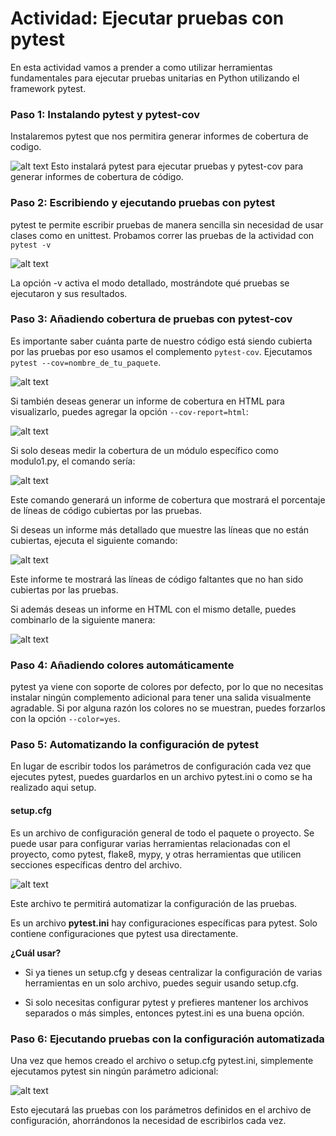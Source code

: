 # Actividad: Ejecutar pruebas con pytest
En esta actividad vamos a prender a como utilizar herramientas fundamentales para ejecutar pruebas unitarias en Python utilizando el framework pytest.

### Paso 1: Instalando pytest y pytest-cov
Instalaremos pytest que nos permitira generar informes de cobertura de codigo.

![alt text](img10/10.png)
Esto instalará pytest para ejecutar pruebas y pytest-cov para generar informes de cobertura de código.

### Paso 2: Escribiendo y ejecutando pruebas con pytest
pytest te permite escribir pruebas de manera sencilla sin necesidad de usar clases como en unittest. Probamos correr las pruebas de la actividad con `pytest -v`

![alt text](img10/11.png)

La opción -v activa el modo detallado, mostrándote qué pruebas se ejecutaron y sus resultados.

### Paso 3: Añadiendo cobertura de pruebas con pytest-cov
Es importante saber cuánta parte de nuestro código está siendo cubierta por las pruebas por eso usamos el complemento `pytest-cov`.
Ejecutamos `pytest --cov=nombre_de_tu_paquete`.

![alt text](img10/12.png)

Si también deseas generar un informe de cobertura en HTML para visualizarlo, puedes agregar la opción `--cov-report=html`:

![alt text](img10/13.png)

Si solo deseas medir la cobertura de un módulo específico como modulo1.py, el comando sería:

![alt text](img10/14.png)

Este comando generará un informe de cobertura que mostrará el porcentaje de líneas de código cubiertas por las pruebas.

Si deseas un informe más detallado que muestre las líneas que no están cubiertas, ejecuta el siguiente comando:

![alt text](img10/15.png)

Este informe te mostrará las líneas de código faltantes que no han sido cubiertas por las pruebas.

Si además deseas un informe en HTML con el mismo detalle, puedes combinarlo de la siguiente manera:

![alt text](img10/16.png)

### Paso 4: Añadiendo colores automáticamente

pytest ya viene con soporte de colores por defecto, por lo que no necesitas instalar ningún complemento adicional para tener una salida visualmente agradable.
Si por alguna razón los colores no se muestran, puedes forzarlos con la opción `--color=yes`.

### Paso 5:  Automatizando la configuración de pytest 

En lugar de escribir todos los parámetros de configuración cada vez que ejecutes pytest, puedes guardarlos en un archivo pytest.ini o como se ha realizado aqui setup.
#### setup.cfg
Es un archivo de configuración general de todo el paquete o proyecto. Se puede usar para configurar varias herramientas relacionadas con el proyecto, como pytest, flake8, mypy, y otras herramientas que utilicen secciones específicas dentro del archivo.

![alt text](img10/17.png)

Este archivo te permitirá automatizar la configuración de las pruebas.

Es un archivo **pytest.ini** hay configuraciones específicas para pytest. Solo contiene configuraciones que pytest usa directamente.

**¿Cuál usar?**

* Si ya tienes un setup.cfg y deseas centralizar la configuración de varias herramientas en un solo archivo, puedes seguir usando setup.cfg.

* Si solo necesitas configurar pytest y prefieres mantener los archivos separados o más simples, entonces pytest.ini es una buena opción.

### Paso 6: Ejecutando pruebas con la configuración automatizada 

Una vez que hemos creado el archivo o setup.cfg pytest.ini, simplemente ejecutamos pytest sin ningún parámetro adicional:

![alt text](img10/18.png)

Esto ejecutará las pruebas con los parámetros definidos en el archivo de configuración, ahorrándonos la necesidad de escribirlos cada vez.